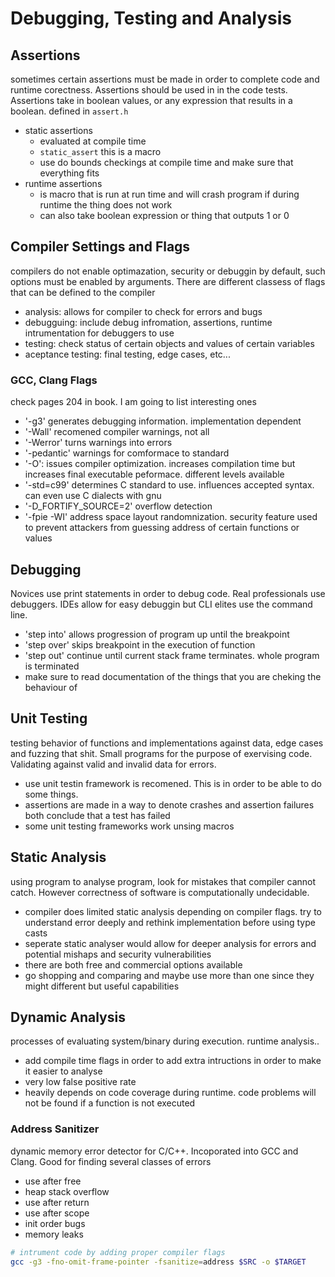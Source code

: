 # Debugging, Testing and Analysis

## Assertions

sometimes certain assertions must be made in order to complete code and runtime corectness. Assertions should be used in 
in the code tests. Assertions take in boolean values, or any expression that results in a boolean. defined in `assert.h`

- static assertions
  - evaluated at compile time
  - `static_assert` this is a macro
  - use do bounds checkings at compile time and make sure that everything fits
- runtime assertions
  - is macro that is run at run time and will crash program if during runtime the thing does not work
  - can also take boolean expression or thing that outputs 1 or 0

## Compiler Settings and Flags

compilers do not enable optimazation, security or debuggin by default, such options must be enabled by arguments.
There are different classess of flags that can be defined to the compiler

- analysis: allows for compiler to check for errors and bugs
- debugguing: include debug infromation, assertions, runtime intrumentation for debuggers to use
- testing: check status of certain objects and values of certain variables
- aceptance testing: final testing, edge cases, etc...

### GCC, Clang Flags

check pages 204 in book. I am going to list interesting ones

- '-g3' generates debugging information. implementation dependent
- '-Wall' recomened compiler warnings, not all
- '-Werror' turns warnings into errors
- '-pedantic' warnings for comformace to standard
- '-O': issues compiler optimization. increases compilation time but increases final executable peformace. different levels available
- '-std=c99' determines C standard to use. influences accepted syntax. can even use C dialects with gnu
- '-D_FORTIFY_SOURCE=2' overflow detection
- '-fpie -WI' address space layout randomnization. security feature used to prevent attackers from guessing address of certain functions or values

## Debugging

Novices use print statements in order to debug code. Real professionals use debuggers.
IDEs allow for easy debuggin but CLI elites use the command line.

- 'step into' allows progression of program up until the breakpoint
- 'step over' skips breakpoint in the execution of function
- 'step out' continue until current stack frame terminates. whole program is terminated
- make sure to read documentation of the things that you are cheking the behaviour of

## Unit Testing

testing behavior of functions and implementations against data, edge cases and fuzzing that shit. Small 
programs for the purpose of exervising code. Validating against valid and invalid data for errors.

- use unit testin framework is recomened. This is in order to be able to do some things.
- assertions are made in a way to denote crashes and assertion failures both conclude that a test has failed
- some unit testing frameworks work unsing macros

## Static Analysis

using program to analyse program, look for mistakes that compiler cannot catch. However correctness of software is computationally undecidable.

- compiler does limited static analysis depending on compiler flags. try to understand error deeply and rethink implementation before using type casts
- seperate static analyser would allow for deeper analysis for errors and potential mishaps and security vulnerabilities
- there are both free and commercial options available
- go shopping and comparing and maybe use more than one since they might different but useful capabilities

## Dynamic Analysis

processes of evaluating system/binary during execution. runtime analysis..

- add compile time flags in order to add extra intructions in order to make it easier to analyse
- very low false positive rate
- heavily depends on code coverage during runtime. code problems will not be found if a function is not executed

### Address Sanitizer

dynamic memory error detector for C/C++. Incoporated into GCC and Clang.  Good for finding several classes of errors

- use after free
- heap stack overflow
- use after return
- use after scope
- init order bugs
- memory leaks

```sh
# intrument code by adding proper compiler flags
gcc -g3 -fno-omit-frame-pointer -fsanitize=address $SRC -o $TARGET
```
